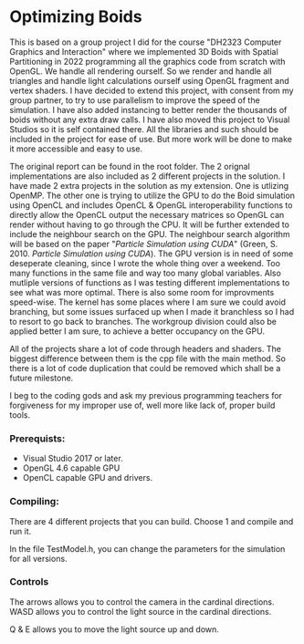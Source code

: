 # Optimizing Boids
This is based on a group project I did for the course "DH2323 Computer Graphics and Interaction" where we implemented 3D Boids with Spatial Partitioning in 2022 programming all the graphics code from scratch with OpenGL.
We handle all rendering ourself. So we render and handle all triangles and handle light calculations ourself using OpenGL fragment and vertex shaders.
I have decided to extend this project, with consent from my group partner, to try to use parallelism to improve the speed of the simulation.
I have also added instancing to better render the thousands of boids without any extra draw calls.
I have also moved this project to Visual Studios so it is self contained there.
All the libraries and such should be included in the project for ease of use.
But more work will be done to make it more accessible and easy to use. 

The original report can be found in the root folder.
The 2 orignal implementations are also included as 2 different projects in the solution.
I have made 2 extra projects in the solution as my extension.
One is utlizing OpenMP.
The other one is trying to utilize the GPU to do the Boid simulation using OpenCL and includes OpenCL & OpenGL interoperability functions to directly allow the OpenCL output the necessary matrices so OpenGL can render without having to go through the CPU.
It will be further extended to include the neighbour search on the GPU. 
The neighbour search algorithm will be based on the paper "*Particle Simulation using CUDA*" (Green, S. 2010. *Particle Simulation using CUDA*).
The GPU version is in need of some deseperate cleaning, since I wrote the whole thing over a weekend. Too many functions in the same file and way too many global variables. Also mutliple versions of functions as I was testing different implementations to see what was more optimal. 
There is also some room for improvments speed-wise. The kernel has some places where I am sure we could avoid branching, but some issues surfaced up when I made it branchless so I had to resort to go back to branches.
The workgroup division could also be applied better I am sure, to achieve a better occupancy on the GPU.

All of the projects share a lot of code through headers and shaders.
The biggest difference between them is the cpp file with the main method.
So there is a lot of code duplication that could be removed which shall be a future milestone.

I beg to the coding gods and ask my previous programming teachers for forgiveness for my improper use of, well more like lack of, proper build tools.  

### Prerequists:
- Visual Studio 2017 or later.
- OpenGL 4.6 capable GPU
- OpenCL capable GPU and drivers.

### Compiling:
There are 4 different projects that you can build.
Choose 1 and compile and run it.

In the file TestModel.h, you can change the parameters for the simulation for all versions.

### Controls
The arrows allows you to control the camera in the cardinal directions.
WASD allows you to control the light source in the cardinal directions.

Q & E allows you to move the light source up and down.



